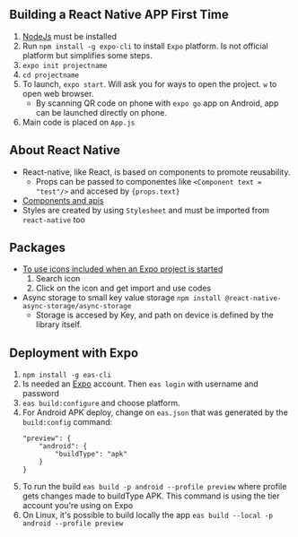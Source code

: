 ## Building a React Native APP First Time

1. [NodeJs](https://nodejs.org/en) must be installed
2. Run `npm install -g expo-cli` to install `Expo` platform. Is not official platform but simplifies some steps.
3. `expo init projectname`
4. `cd projectname`
5. To launch, `expo start`. Will ask you for ways to open the project. `w` to open web browser.
    - By scanning QR code on phone with `expo go` app on Android, app can be launched directly on phone.
6. Main code is placed on `App.js`

## About React Native
- React-native, like React, is based on components to promote reusability.
    - Props can be passed to componentes like `<Component text = "test"/>` and accesed by `{props.text}`
- [Components and apis](https://reactnative.dev/docs/components-and-apis)
- Styles are created by using `Stylesheet` and must be imported from `react-native` too

## Packages
- [To use icons included when an Expo project is started](https://icons.expo.fyi/)
    1. Search icon
    2. Click on the icon and get import and use codes
- Async storage to small key value storage `npm install @react-native-async-storage/async-storage`
    - Storage is accesed by Key, and path on device is defined by the library itself.

## Deployment with Expo
1. `npm install -g eas-cli`
2. Is needed an [Expo](https://expo.dev/) account. Then `eas login` with username and password
3. `eas build:configure` and choose platform. 
4. For Android APK deploy, change on `eas.json` that was generated by the `build:config` command:  
    ```
    "preview": {
        "android": {
            "buildType": "apk"
        }
    }
    ```
5. To run the build `eas build -p android --profile preview` where profile gets changes made to buildType APK.
    This command is using the tier account you're using on Expo
6. On Linux, it's possible to build locally the app `eas build --local -p android --profile preview`

